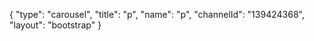{
    "type": "carousel",
    "title": "p",
    "name": "p",
    "channelId": "139424368",
    "layout": "bootstrap"
}